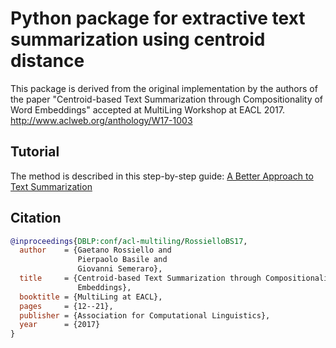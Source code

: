 # Python package for extractive text summarization using centroid distance

This package is derived from the original implementation by the authors of the paper "Centroid-based Text Summarization through Compositionality of Word Embeddings" accepted at MultiLing Workshop at EACL 2017. http://www.aclweb.org/anthology/W17-1003

## Tutorial

The method is described in this step-by-step guide: [A Better Approach to Text Summarization](https://towardsdatascience.com/a-better-approach-to-text-summarization-d7139b571439)


## Citation


```bibtex
@inproceedings{DBLP:conf/acl-multiling/RossielloBS17,
  author    = {Gaetano Rossiello and
               Pierpaolo Basile and
               Giovanni Semeraro},
  title     = {Centroid-based Text Summarization through Compositionality of Word
               Embeddings},
  booktitle = {MultiLing at EACL},
  pages     = {12--21},
  publisher = {Association for Computational Linguistics},
  year      = {2017}
}
```

